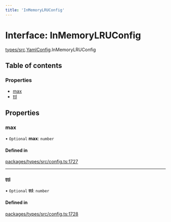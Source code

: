 ```yaml
---
title: 'InMemoryLRUConfig'
---
```


# Interface: InMemoryLRUConfig

[types/src](../modules/types_src).[YamlConfig](../modules/types_src.YamlConfig).InMemoryLRUConfig

## Table of contents

### Properties

- [max](types_src.YamlConfig.InMemoryLRUConfig#max)
- [ttl](types_src.YamlConfig.InMemoryLRUConfig#ttl)

## Properties

### max

• `Optional` **max**: `number`

#### Defined in

[packages/types/src/config.ts:1727](https://github.com/Urigo/graphql-mesh/blob/master/packages/types/src/config.ts#L1727)

___

### ttl

• `Optional` **ttl**: `number`

#### Defined in

[packages/types/src/config.ts:1728](https://github.com/Urigo/graphql-mesh/blob/master/packages/types/src/config.ts#L1728)
